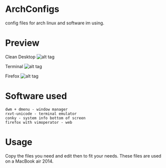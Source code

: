 # ArchConfigs
config files for arch linux and software im using.

# Preview
Clean Desktop
![alt tag](https://raw.github.com/jarton/ArchConfigs/master/preview/desktop.png)

Terminal
![alt tag](https://raw.github.com/jarton/ArchConfigs/master/preview/term.png)

Firefox
![alt tag](https://raw.github.com/jarton/ArchConfigs/master/preview/firefox.png)

# Software used
	dwm + dmenu - window manager
	rxvt-unicode - terminal emulator
	conky - system info bottom of screen		
	firefox with vimoperator - web

# Usage 
Copy the files you need and edit then to fit your needs.
These files are used on a MacBook air 2014.

